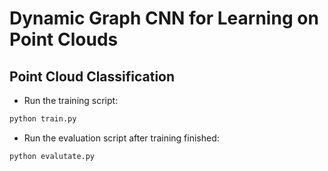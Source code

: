 # Dynamic Graph CNN for Learning on Point Clouds 
## Point Cloud Classification
* Run the training script:

``` bash
python train.py
```

* Run the evaluation script after training finished:

``` bash
python evalutate.py

```
